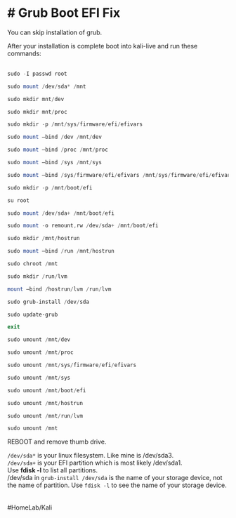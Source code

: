 # # Grub Boot EFI Fix

You can skip installation of grub.

After your installation is complete boot into kali-live and run these commands:
<br/>
<br/>
```powershell
sudo -I passwd root
```
```powershell
sudo mount /dev/sda* /mnt
```
```powershell
sudo mkdir mnt/dev
```
```powershell
sudo mkdir mnt/proc
```
```powershell
sudo mkdir -p /mnt/sys/firmware/efi/efivars
```
```powershell
sudo mount —bind /dev /mnt/dev
```
```powershell
sudo mount —bind /proc /mnt/proc
```
```powershell
sudo mount —bind /sys /mnt/sys
```
```powershell
sudo mount —bind /sys/firmware/efi/efivars /mnt/sys/firmware/efi/efivars
```
```powershell
sudo mkdir -p /mnt/boot/efi
```
```powershell
su root
```
```powershell
sudo mount /dev/sda+ /mnt/boot/efi
```
```powershell
sudo mount -o remount,rw /dev/sda+ /mnt/boot/efi
```
```powershell
sudo mkdir /mnt/hostrun
```
```powershell
sudo mount —bind /run /mnt/hostrun
```
```powershell
sudo chroot /mnt
```
```powershell
sudo mkdir /run/lvm
```
```powershell
mount —bind /hostrun/lvm /run/lvm
```
```powershell
sudo grub-install /dev/sda
```
```powershell
sudo update-grub
```
```powershell
exit
```
```powershell
sudo umount /mnt/dev
```
```powershell
sudo umount /mnt/proc
```
```powershell
sudo umount /mnt/sys/firmware/efi/efivars
```
```powershell
sudo umount /mnt/sys
```
```powershell
sudo umount /mnt/boot/efi
```
```powershell
sudo umount /mnt/hostrun
```
```powershell
sudo umount /mnt/run/lvm
```
```powershell
sudo umount /mnt
```

REBOOT and remove thumb drive.

``/dev/sda*`` is your linux filesystem. Like mine is /dev/sda3.<br/>
``/dev/sda+`` is your EFI partition which is most likely /dev/sda1.<br/>
Use **fdisk -l** to list all partitions.<br/>
/dev/sda in ``grub-install /dev/sda`` is the name of your storage device, not the name of partition. Use ``fdisk -l`` to see the name of your storage device.
<br/><br/><br/>
#HomeLab/Kali